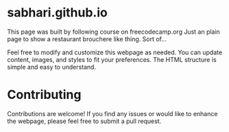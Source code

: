 # sabhari.github.io
This page was built by following course on freecodecamp.org
Just an plain page to show a restaurant brouchere like thing. Sort of...


Feel free to modify and customize this webpage as needed. You can update content, images, and styles to fit your preferences. The HTML structure is simple and easy to understand.
# Contributing

Contributions are welcome! If you find any issues or would like to enhance the webpage, please feel free to submit a pull request.
